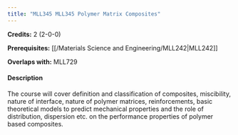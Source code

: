 ```yaml
---
title: "MLL345 MLL345 Polymer Matrix Composites"
---
```

**Credits:** 2 (2-0-0)

**Prerequisites:** [[/Materials Science and Engineering/MLL242|MLL242]]

**Overlaps with:** MLL729

#### Description
The course will cover definition and classification of composites, miscibility, nature of interface, nature of polymer matrices, reinforcements, basic theoretical models to predict mechanical properties and the role of distribution, dispersion etc. on the performance properties of polymer based composites.